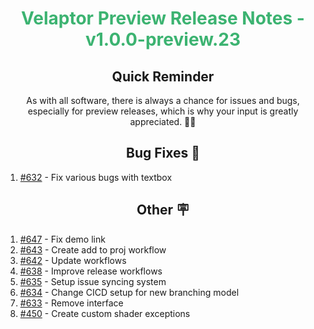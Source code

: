 <h1 align="center" style="color: mediumseagreen;font-weight: bold;">
Velaptor Preview Release Notes - v1.0.0-preview.23
</h1>

<h2 align="center" style="font-weight: bold;">Quick Reminder</h2>

<div align="center">

As with all software, there is always a chance for issues and bugs, especially for preview releases, which is why your input is greatly appreciated. 🙏🏼
</div>

<h2 align="center" style="font-weight: bold;">Bug Fixes 🐛</h2>

1. [#632](https://github.com/KinsonDigital/Velaptor/issues/632) - Fix various bugs with textbox

<h2 align="center" style="font-weight: bold;">Other 🪧</h2>

1. [#647](https://github.com/KinsonDigital/Velaptor/issues/647) - Fix demo link
2. [#643](https://github.com/KinsonDigital/Velaptor/issues/643) - Create add to proj workflow
3. [#642](https://github.com/KinsonDigital/Velaptor/issues/642) - Update workflows
4. [#638](https://github.com/KinsonDigital/Velaptor/issues/638) - Improve release workflows
5. [#635](https://github.com/KinsonDigital/Velaptor/issues/635) - Setup issue syncing system
6. [#634](https://github.com/KinsonDigital/Velaptor/issues/634) - Change CICD setup for new branching model
7. [#633](https://github.com/KinsonDigital/Velaptor/issues/633) - Remove interface
8. [#450](https://github.com/KinsonDigital/Velaptor/issues/450) - Create custom shader exceptions
